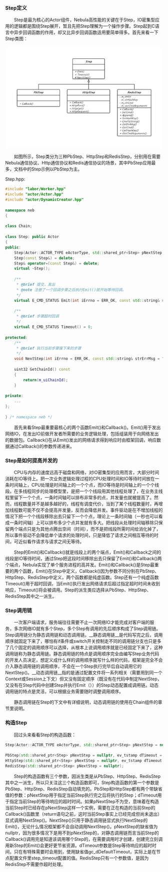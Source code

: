 ### Step定义
&emsp;&emsp;Step是最为核心的Actor组件，Nebula高性能的关键在于Step，IO密集型应用的逻辑都是围绕Step展开，暂且先把Step理解为一个操作步骤。Step起到C语言中异步回调函数的作用，却又比异步回调函数适用要简单得多。首先来看一下Step类图：

![Step类定义](../image/step.png)

&emsp;&emsp;如图所示，Step类分为三种PbStep、HttpStep和RedisStep，分别用在需要Nebula通信协议、Http通信协议和Redis通信协议的场景，其中PbStep应用最多，文档中的Step示例以PbStep为主。


Step.hpp:

```C++
#include "labor/Worker.hpp"
#include "actor/Actor.hpp"
#include "actor/DynamicCreator.hpp"

namespace neb
{

class Chain;

class Step: public Actor
{
public:
    Step(Actor::ACTOR_TYPE eActorType, std::shared_ptr<Step> pNextStep = nullptr, ev_tstamp dTimeout = gc_dDefaultTimeout);
    Step(const Step&) = delete;
    Step& operator=(const Step&) = delete;
    virtual ~Step();

    /**
     * @brief 提交，发出
     * @note 注册了一个回调步骤之后执行Emit()就开始等待回调。
     */
    virtual E_CMD_STATUS Emit(int iErrno = ERR_OK, const std::string& strErrMsg = "", void* data = NULL) = 0;

    /**
     * @brief 步骤超时回调
     */
    virtual E_CMD_STATUS Timeout() = 0;

protected:
    /**
     * @brief 执行当前步骤接下来的步骤
     */
    void NextStep(int iErrno = ERR_OK, const std::string& strErrMsg = "", void* data = NULL);

    uint32 GetChainId() const
    {
        return(m_uiChainId);
    }

private:
    ...
};

} /* namespace neb */
```

&emsp;&emsp;首先来看Step最重要最核心的两个函数Emit()和Callback()。Emit()用于发出网络IO，在发出IO前做开发者所需要的业务逻辑处理，包括组装用于向网络发出的数据包。Callback()在从Emit()发出的网络请求得到响应时由框架回调，响应数据通过Callback()的参数传递进来。

### Step是如何提高并发的

&emsp;&emsp;CPU与内存的速度远高于磁盘和网络，对IO密集型的应用而言，大部分时间消耗在IO等待上。把一次业务逻辑处理过程的CPU处理时间和IO等待时间放在一条时间轴上，CPU处理是时间轴上的一个个点，而IO等待是时间轴上的一个个线段。在多线程同步的处理模型里，是把一个个线段用其他线程处理了，在业务主线程里留下一个个点，一条时间轴可以排布非常多的点，并发量也就被提高了。然而，线程数量并不是越多越好的，线程有调度代价，当到了某个线程数量时，再增加线程数可能不仅不会提高并发量，反而会降低并发。事件驱动是在不增加线程的情况下把一个个线段移除出去只留下一个个点，理论上一条时间轴（一秒也可以看成一条时间轴）上可以排布多少个点并发就有多大。把线段从处理时间轴移除只保留两个端点只是为其他点腾出空间（时间），而不是把线段所需时间给消化掉了，所以事件驱动不会降低单个请求的处理时间，只是降低了请求之间相互等待的时间，可近似看作请求与请求之间无等待。

&emsp;&emsp;Step的Emit()和Callback()就是线段上的两个端点，Emit()和Callback之间的线段是IO等待时间，通过Step把这段时间移除出去只保留了Emit()和Callback()两个端点，Nebula实现了单个服务进程的高并发。Emit()和Callback()是Step最重要的两个函数，Emit()在Step中定义，Callback()因为参数不同分别在PbStep、HttpStep、RedisStep中定义，两个函数都是纯虚函数。Step还有一个纯虚函数Timeout()用于超时回调，当Emit()执行发出网络请求后超过指定超时时间未收到响应，Timeout()将会被调用。Step的派生类应选择从PbStep、HttpStep、RedisStep其中之一派生。

### Step调用链

&emsp;&emsp;一次客户端请求，服务端往往需要不止一次网络IO才能完成对客户端的服务，多次网络IO就有多个Step，多个Step有调用的先后顺序构成了Step调用链。Step调用链分为静态调用链和动态调用链。__静态调用链__是代码写完之后，调用顺序就固定下来了，哪怕有if条件或switch开关控制走不同的调用链分支也只是多了几个固定的调用顺序可以选择，从根本上说调用顺序就是已经固定下来了，这种调用链称为静态调用链。静态调用链的特点是调用顺序完全由编写Step业务代码的开发人员决定，想定义成什么样的调用顺序就写什么样的代码，框架是完全不会介入静态调用链的调用顺序，不会在一个Step执行完毕后自动调用它的NextStep()。__动态调用链__指的是通过配置文件将一系列相关（需要用到同一个Context或Session上下文）但又没有固定顺序（既没有在代码中制定NextStep，又没有在Step代码中创建Step并执行Emit（））的Step动态配置成调用链。动态调用链的特点是灵活，可以根据业务需要随时调整调用顺序。

&emsp;&emsp;静态调用链在Step的下文中有详细说明，动态调用链的使用在Chain组件的章节里说明。

### 构造Step

&emsp;&emsp;回过头来看看Step的构造函数：

```C++
Step(Actor::ACTOR_TYPE eActorType, std::shared_ptr<Step> pNextStep = nullptr, ev_tstamp dTimeout = gc_dDefaultTimeout);

PbStep(std::shared_ptr<Step> pNextStep = nullptr, ev_tstamp dTimeout = gc_dDefaultTimeout);
HttpStep(std::shared_ptr<Step> pNextStep = nullptr, ev_tstamp dTimeout = gc_dDefaultTimeout);
RedisStep(std::shared_ptr<Step> pNextStep = nullptr);
```

&emsp;&emsp;Step的构造函数有三个参数，因派生类是从PbStep、HttpStep、RedisStep其中之一派生，所以只关注这三个构造函数即可，Step构造函数的第一个参数是PbStep、HttpStep、RedisStep自动填充的。PbStep和HttpStep都有两个带缺省值的参数：pNextStep用于指定当前Step执行完之后将执行的Step；dTimeout用于指定当前Step的等待响应的超时时间。如果pNextStep不为空，意味着在构造当前Step时已经存在pNextStep这样一个实例，需要在正在构造的当前Step的Callback()函数里（return语句之前，这时当前Step事实上已经完成但尚未退出）显式调用NextStep()。NextStep()只用于静态调用链显式执行NextStep的Emit()，无论什么情况框架都不会自动调用NextStep()。pNextStep的缺省值为nullptr，因为很多情况下是用不到pNextStep的，对静态调用链而言当前Step的Callback()调用完是知道该调用哪个Step的，在需要调用时才创建，创建完立刻调用新Step的Emit()会更好更节省资源。dTimeout参数是Step等待响应的超时时间，只在有特殊需要时会用到，使用缺省值gc_dDefaultTimeout，实际上是在节点配置文件里step_timeout配置的值。RedisStep只有一个参数值，是因为RedisStep不需要作超时处理。
